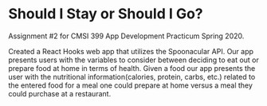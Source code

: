 # Should I Stay or Should I Go? 

Assignment #2 for CMSI 399 App Development Practicum Spring 2020.

Created a React Hooks web app that utilizes the Spoonacular API. Our app presents users with the variables to consider between deciding to eat out or prepare food at home in terms of health. Given a food our app presents the user with the nutritional information(calories, protein, carbs, etc.) related to the entered food for a meal one could prepare at home versus a meal they could purchase at a restaurant. 

